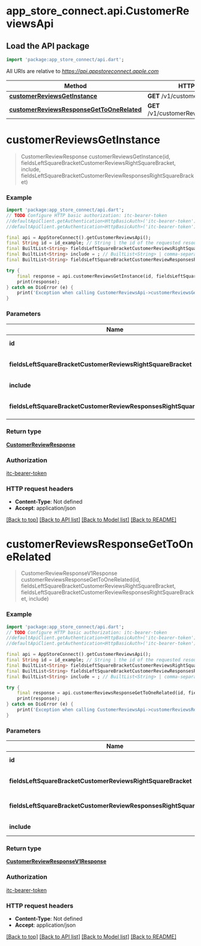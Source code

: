 # app_store_connect.api.CustomerReviewsApi

## Load the API package
```dart
import 'package:app_store_connect/api.dart';
```

All URIs are relative to *https://api.appstoreconnect.apple.com*

Method | HTTP request | Description
------------- | ------------- | -------------
[**customerReviewsGetInstance**](CustomerReviewsApi.md#customerreviewsgetinstance) | **GET** /v1/customerReviews/{id} | 
[**customerReviewsResponseGetToOneRelated**](CustomerReviewsApi.md#customerreviewsresponsegettoonerelated) | **GET** /v1/customerReviews/{id}/response | 


# **customerReviewsGetInstance**
> CustomerReviewResponse customerReviewsGetInstance(id, fieldsLeftSquareBracketCustomerReviewsRightSquareBracket, include, fieldsLeftSquareBracketCustomerReviewResponsesRightSquareBracket)



### Example
```dart
import 'package:app_store_connect/api.dart';
// TODO Configure HTTP basic authorization: itc-bearer-token
//defaultApiClient.getAuthentication<HttpBasicAuth>('itc-bearer-token').username = 'YOUR_USERNAME'
//defaultApiClient.getAuthentication<HttpBasicAuth>('itc-bearer-token').password = 'YOUR_PASSWORD';

final api = AppStoreConnect().getCustomerReviewsApi();
final String id = id_example; // String | the id of the requested resource
final BuiltList<String> fieldsLeftSquareBracketCustomerReviewsRightSquareBracket = ; // BuiltList<String> | the fields to include for returned resources of type customerReviews
final BuiltList<String> include = ; // BuiltList<String> | comma-separated list of relationships to include
final BuiltList<String> fieldsLeftSquareBracketCustomerReviewResponsesRightSquareBracket = ; // BuiltList<String> | the fields to include for returned resources of type customerReviewResponses

try {
    final response = api.customerReviewsGetInstance(id, fieldsLeftSquareBracketCustomerReviewsRightSquareBracket, include, fieldsLeftSquareBracketCustomerReviewResponsesRightSquareBracket);
    print(response);
} catch on DioError (e) {
    print('Exception when calling CustomerReviewsApi->customerReviewsGetInstance: $e\n');
}
```

### Parameters

Name | Type | Description  | Notes
------------- | ------------- | ------------- | -------------
 **id** | **String**| the id of the requested resource | 
 **fieldsLeftSquareBracketCustomerReviewsRightSquareBracket** | [**BuiltList&lt;String&gt;**](String.md)| the fields to include for returned resources of type customerReviews | [optional] 
 **include** | [**BuiltList&lt;String&gt;**](String.md)| comma-separated list of relationships to include | [optional] 
 **fieldsLeftSquareBracketCustomerReviewResponsesRightSquareBracket** | [**BuiltList&lt;String&gt;**](String.md)| the fields to include for returned resources of type customerReviewResponses | [optional] 

### Return type

[**CustomerReviewResponse**](CustomerReviewResponse.md)

### Authorization

[itc-bearer-token](../README.md#itc-bearer-token)

### HTTP request headers

 - **Content-Type**: Not defined
 - **Accept**: application/json

[[Back to top]](#) [[Back to API list]](../README.md#documentation-for-api-endpoints) [[Back to Model list]](../README.md#documentation-for-models) [[Back to README]](../README.md)

# **customerReviewsResponseGetToOneRelated**
> CustomerReviewResponseV1Response customerReviewsResponseGetToOneRelated(id, fieldsLeftSquareBracketCustomerReviewsRightSquareBracket, fieldsLeftSquareBracketCustomerReviewResponsesRightSquareBracket, include)



### Example
```dart
import 'package:app_store_connect/api.dart';
// TODO Configure HTTP basic authorization: itc-bearer-token
//defaultApiClient.getAuthentication<HttpBasicAuth>('itc-bearer-token').username = 'YOUR_USERNAME'
//defaultApiClient.getAuthentication<HttpBasicAuth>('itc-bearer-token').password = 'YOUR_PASSWORD';

final api = AppStoreConnect().getCustomerReviewsApi();
final String id = id_example; // String | the id of the requested resource
final BuiltList<String> fieldsLeftSquareBracketCustomerReviewsRightSquareBracket = ; // BuiltList<String> | the fields to include for returned resources of type customerReviews
final BuiltList<String> fieldsLeftSquareBracketCustomerReviewResponsesRightSquareBracket = ; // BuiltList<String> | the fields to include for returned resources of type customerReviewResponses
final BuiltList<String> include = ; // BuiltList<String> | comma-separated list of relationships to include

try {
    final response = api.customerReviewsResponseGetToOneRelated(id, fieldsLeftSquareBracketCustomerReviewsRightSquareBracket, fieldsLeftSquareBracketCustomerReviewResponsesRightSquareBracket, include);
    print(response);
} catch on DioError (e) {
    print('Exception when calling CustomerReviewsApi->customerReviewsResponseGetToOneRelated: $e\n');
}
```

### Parameters

Name | Type | Description  | Notes
------------- | ------------- | ------------- | -------------
 **id** | **String**| the id of the requested resource | 
 **fieldsLeftSquareBracketCustomerReviewsRightSquareBracket** | [**BuiltList&lt;String&gt;**](String.md)| the fields to include for returned resources of type customerReviews | [optional] 
 **fieldsLeftSquareBracketCustomerReviewResponsesRightSquareBracket** | [**BuiltList&lt;String&gt;**](String.md)| the fields to include for returned resources of type customerReviewResponses | [optional] 
 **include** | [**BuiltList&lt;String&gt;**](String.md)| comma-separated list of relationships to include | [optional] 

### Return type

[**CustomerReviewResponseV1Response**](CustomerReviewResponseV1Response.md)

### Authorization

[itc-bearer-token](../README.md#itc-bearer-token)

### HTTP request headers

 - **Content-Type**: Not defined
 - **Accept**: application/json

[[Back to top]](#) [[Back to API list]](../README.md#documentation-for-api-endpoints) [[Back to Model list]](../README.md#documentation-for-models) [[Back to README]](../README.md)


